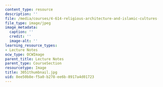 ```yaml
---
content_type: resource
description: ''
file: /media/courses/4-614-religious-architecture-and-islamic-cultures-fall-2002/8ee50b8ef5a0b278ee6b8917a4d01723_3051thumbnail.jpg
file_type: image/jpeg
image_metadata:
  caption: ''
  credit: ''
  image-alt: ''
learning_resource_types:
- Lecture Notes
ocw_type: OCWImage
parent_title: Lecture Notes
parent_type: CourseSection
resourcetype: Image
title: 3051thumbnail.jpg
uid: 8ee50b8e-f5a0-b278-ee6b-8917a4d01723
---
```

